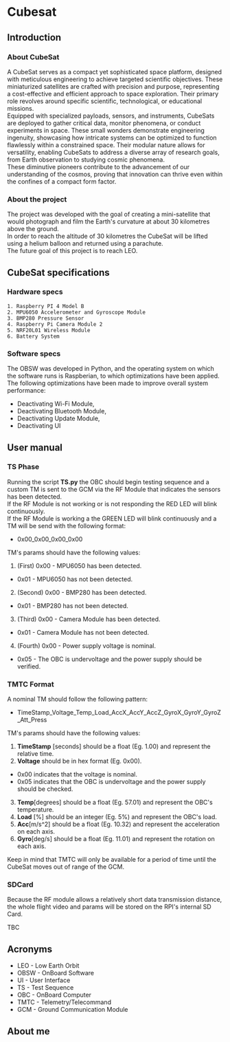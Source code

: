 # Cubesat

## Introduction

### About CubeSat

A CubeSat serves as a compact yet sophisticated space platform, designed with meticulous engineering to achieve targeted scientific objectives. These miniaturized satellites are crafted with precision and purpose, representing a cost-effective and efficient approach to space exploration. Their primary role revolves around specific scientific, technological, or educational missions. <br>
Equipped with specialized payloads, sensors, and instruments, CubeSats are deployed to gather critical data, monitor phenomena, or conduct experiments in space. These small wonders demonstrate engineering ingenuity, showcasing how intricate systems can be optimized to function flawlessly within a constrained space. Their modular nature allows for versatility, enabling CubeSats to address a diverse array of research goals, from Earth observation to studying cosmic phenomena. <br>
These diminutive pioneers contribute to the advancement of our understanding of the cosmos, proving that innovation can thrive even within the confines of a compact form factor.

### About the project

The project was developed with the goal of creating a mini-satellite that would photograph and film the Earth's curvature at about 30 kilometres above the ground. <br>
In order to reach the altitude of 30 kilometres the CubeSat will be lifted using a helium balloon and returned using a parachute. <br>
The future goal of this project is to reach LEO.

## CubeSat specifications

### Hardware specs

    1. Raspberry PI 4 Model B
    2. MPU6050 Accelerometer and Gyroscope Module
    3. BMP280 Pressure Sensor
    4. Raspberry Pi Camera Module 2
    5. NRF20L01 Wireless Module
    6. Battery System 

### Software specs

The OBSW was developed in Python, and the operating system on which the software runs is Raspberian, to which optimizations have been applied. <br>
The following optimizations have been made to improve overall system performance:

- Deactivating Wi-Fi Module,
- Deactivating Bluetooth Module,
- Deactivating Update Module,
- Deactivating UI


## User manual

### TS Phase

Running the script <b>TS.py</b> the OBC should begin testing sequence and a custom TM is sent to the GCM via the RF Module that indicates the sensors has been detected. <br>
If the RF Module is not working or is not responding the RED LED will blink continuously.<br>
If the RF Module is working a the GREEN LED will blink continuously and a TM will be send with the following format:
- 0x00_0x00_0x00_0x00

TM's params should have the following values:

1. (First) 0x00 - MPU6050 has been detected.

- 0x01 - MPU6050 has not been detected.

2. (Second) 0x00 - BMP280 has been detected.

- 0x01 - BMP280 has not been detected.

3. (Third) 0x00 - Camera Module has been detected.

- 0x01 - Camera Module has not been detected.

4. (Fourth) 0x00 - Power supply voltage is nominal.

- 0x05 - The OBC is undervoltage and the power supply should be verified.

### TMTC Format

A nominal TM should follow the following pattern:

- TimeStamp_Voltage_Temp_Load_AccX_AccY_AccZ_GyroX_GyroY_GyroZ_Att_Press

TM's params should have the following values:

1. <b>TimeStamp</b> [seconds] should be a float (Eg. 1.00) and represent the relative time. 
2. <b>Voltage</b> should be in hex format (Eg. 0x00).

- 0x00 indicates that the voltage is nominal.
- 0x05 indicates that the OBC is undervoltage and the power supply should be checked.

3. <b>Temp</b>[degrees] should be a float (Eg. 57.01) and represent the OBC's temperature.
4. <b>Load</b> [%] should be an integer (Eg. 5%) and represent the OBC's load.
5. <b>Acc</b>[m/s^2] should be a float (Eg. 10.32) and represent the acceleration on each axis.
6. <b>Gyro</b>[deg/s] should be a float (Eg. 11.01) and represent the rotation on each axis.

Keep in mind that TMTC will only be available for a period of time until the CubeSat moves out of range of the GCM.

### SDCard

Because the RF module allows a relatively short data transmission distance, the whole flight video and params will be stored on the RPI's internal SD Card.

TBC
## Acronyms

- LEO - Low Earth Orbit
- OBSW - OnBoard Software
- UI - User Interface
- TS - Test Sequence
- OBC - OnBoard Computer
- TMTC - Telemetry/Telecommand
- GCM - Ground Communication Module

## About me

